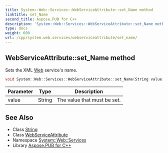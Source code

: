 ```yaml
---
title: System::Web::Services::WebServiceAttribute::set_Name method
linktitle: set_Name
second_title: Aspose.PUB for C++
description: 'System::Web::Services::WebServiceAttribute::set_Name method. Sets the XML Web service''s name in C++.'
type: docs
weight: 600
url: /cpp/system.web.services/webserviceattribute/set_name/
---
```

## WebServiceAttribute::set_Name method


Sets the XML [Web](../../../system.web/) service's name.

```cpp
void System::Web::Services::WebServiceAttribute::set_Name(String value)
```


| Parameter | Type | Description |
| --- | --- | --- |
| value | String | The value that must be set. |

## See Also

* Class [String](../../../system/string/)
* Class [WebServiceAttribute](../)
* Namespace [System::Web::Services](../../)
* Library [Aspose.PUB for C++](../../../)
